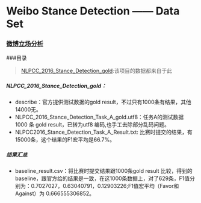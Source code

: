 # Weibo Stance Detection —— Data Set
### [微博立场分析](http://tcci.ccf.org.cn/conference/2016/pages/page05_evadata.html)

###目录
> [NLPCC_2016_Stance_Detection_gold](https://github.com/JDwangmo/weiboStanceDetection/tree/master/version_2.0/dataset#nlpcc_2016_stance_detection_gold):该项目的数据都来自于此


##### NLPCC_2016_Stance_Detection_gold：
- describe：官方提供测试数据的gold result，不过只有1000条有结果，其他14000无。
- NLPCC_2016_Stance_Detection_Task_A_gold.utf8：任务A的测试数据 1000 条 gold result，已转为utf8 编码,也手工去除部分乱码问题。
- NLPCC2016_Stance_Detection_Task_A_Result.txt: 比赛时提交的结果，有15000条，这个结果的F1宏平均是66.7%。

##### 结果汇总
- baseline_result.csv：将比赛时提交结果跟1000条gold result 比较，得到的baseline，跟官方给的结果是一致，在这1000条数据上，对了629条，F1值分别为：0.7027027，0.63040791，0.12903226;F1值宏平均（Favor和Against）为 0.666555306852。